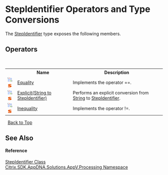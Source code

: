 # StepIdentifier Operators and Type Conversions
 

The <a href="3472c99e-3f0a-1b0c-33ad-695070d74faa">StepIdentifier</a> type exposes the following members.


## Operators
&nbsp;<table><tr><th></th><th>Name</th><th>Description</th></tr><tr><td>![Public operator](media/puboperator.gif "Public operator")![Static member](media/static.gif "Static member")</td><td><a href="f6fe12c2-d08e-4488-c440-35b62c954874">Equality</a></td><td>
Implements the operator ==.</td></tr><tr><td>![Public operator](media/puboperator.gif "Public operator")![Static member](media/static.gif "Static member")</td><td><a href="613c6cc4-54ce-f80f-6d66-4a83e7a65129">Explicit(String to StepIdentifier)</a></td><td>
Performs an explicit conversion from <a href="http://msdn2.microsoft.com/en-us/library/s1wwdcbf" target="_blank">String</a> to <a href="3472c99e-3f0a-1b0c-33ad-695070d74faa">StepIdentifier</a>.</td></tr><tr><td>![Public operator](media/puboperator.gif "Public operator")![Static member](media/static.gif "Static member")</td><td><a href="c22d648c-263f-2936-cdcb-e2997cde9473">Inequality</a></td><td>
Implements the operator !=.</td></tr></table>&nbsp;
<a href="#stepidentifier-operators-and-type-conversions">Back to Top</a>

## See Also


#### Reference
<a href="3472c99e-3f0a-1b0c-33ad-695070d74faa">StepIdentifier Class</a><br /><a href="e89d7bb5-69e7-7aff-5732-d06b09ac746d">Citrix.SDK.AppDNA.Solutions.AppV.Processing Namespace</a><br />